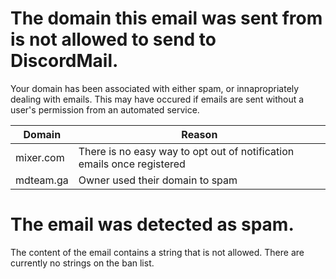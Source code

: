 # The domain this email was sent from is not allowed to send to DiscordMail.

Your domain has been associated with either spam, or innapropriately dealing with emails.
This may have occured if emails are sent without a user's permission from an automated service.

Domain    | Reason
--------- | ----------------------------------------------------------------------
mixer.com | There is no easy way to opt out of notification emails once registered
mdteam.ga | Owner used their domain to spam

# The email was detected as spam.

The content of the email contains a string that is not allowed.
There are currently no strings on the ban list.
